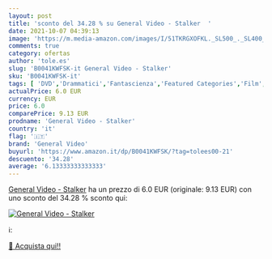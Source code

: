 ```yaml
---
layout: post
title: 'sconto del 34.28 % su General Video - Stalker  '
date: 2021-10-07 04:39:13
image: 'https://m.media-amazon.com/images/I/51TKRGXOFKL._SL500_._SL400_.jpg'
comments: true
category: ofertas
author: 'tole.es'
slug: 'B0041KWFSK-it General Video - Stalker'
sku: 'B0041KWFSK-it'
tags: [ 'DVD','Drammatici','Fantascienza','Featured Categories','Film','Film e TV','general video', ]
actualPrice: 6.0 EUR
currency: EUR
price: 6.0
comparePrice: 9.13 EUR
prodname: 'General Video - Stalker'
country: 'it'
flag: '🇮🇹'
brand: 'General Video'
buyurl: 'https://www.amazon.it/dp/B0041KWFSK/?tag=tolees00-21'
descuento: '34.28'
average: '6.13333333333333'
---
```


[General Video - Stalker](https://www.amazon.it/dp/B0041KWFSK/?tag=tolees00-21) ha un prezzo di 6.0 EUR (originale: 9.13 EUR) con uno sconto del 34.28 % sconto qui:

[![General Video - Stalker](https://m.media-amazon.com/images/I/51TKRGXOFKL._SL500_._SL400_.jpg)](https://www.amazon.it/dp/B0041KWFSK/?tag=tolees00-21)

ℹ️:


[🛒 Acquista qui!!](https://www.amazon.it/dp/B0041KWFSK/?tag=tolees00-21)

